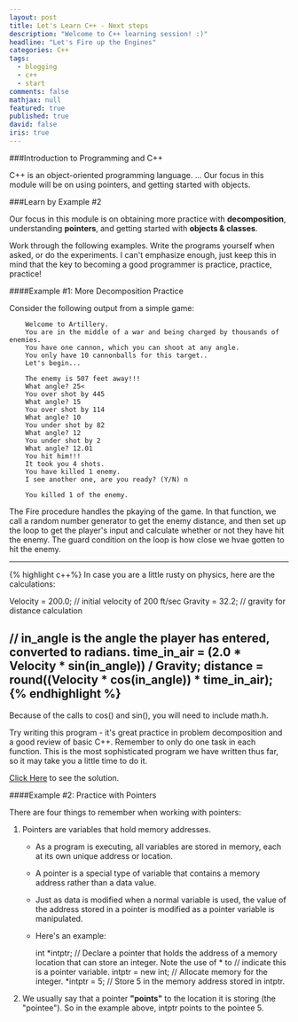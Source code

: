 ```yaml
---
layout: post
title: Let's Learn C++ - Next steps
description: "Welcome to C++ learning session! :)"
headline: "Let's Fire up the Engines"
categories: C++
tags: 
  - blogging
  - c++
  - start
comments: false
mathjax: null
featured: true
published: true
david: false
iris: true
---
```


###Introduction to Programming and C++

C++ is an object-oriented programming language. 
...
Our focus in this module will be on using pointers, and getting started with objects.

###Learn by Example #2

Our focus in this module is on obtaining more practice with **decomposition**, understanding **pointers**, and getting started with **objects & classes**. 

Work through the following examples. Write the programs yourself when asked, or do the experiments. I can't emphasize enough, just keep this in mind that the key to becoming a good programmer is practice, practice, practice!

####Example #1: More Decomposition Practice

Consider the following output from a simple game:

        Welcome to Artillery.
        You are in the middle of a war and being charged by thousands of enemies.
        You have one cannon, which you can shoot at any angle.
        You only have 10 cannonballs for this target..
        Let's begin...

        The enemy is 507 feet away!!!
        What angle? 25<
        You over shot by 445
        What angle? 15
        You over shot by 114
        What angle? 10
        You under shot by 82
        What angle? 12
        You under shot by 2
        What angle? 12.01
        You hit him!!!
        It took you 4 shots.
        You have killed 1 enemy.
        I see another one, are you ready? (Y/N) n

        You killed 1 of the enemy.
        
The Fire procedure handles the pkaying of the game. In that function, we call a random number generator to get the enemy distance, and then set up the loop to get the player's input and calculate whether or not they have hit the enemy. The guard condition on the loop is how close we hvae gotten to hit the enemy.

----------------------------------------------
{% highlight c++%}
In case you are a little rusty on physics, here are the calculations:

Velocity = 200.0; // initial velocity of 200 ft/sec
Gravity = 32.2; // gravity for distance calculation

// in_angle is the angle the player has entered, converted to radians.
time_in_air = (2.0 * Velocity * sin(in_angle)) / Gravity;
distance = round((Velocity * cos(in_angle)) * time_in_air);
{% endhighlight %}
----------------------------------------------

Because of the calls to cos() and sin(), you will need to include math.h.

Try writing this program - it's great practice in problem decomposition and a good review of basic C++. Remember to only do one task in each function. This is the most sophisticated program we have written thus far, so it may take you a little time to do it. 

[Click Here]() to see the solution.


####Example #2: Practice with Pointers

There are four things to remember when working with pointers:

1. Pointers are variables that hold memory addresses. 
    * As a program is executing, all variables are stored in memory, each at its own unique address or location. 
    * A pointer is a special type of variable that contains a memory address rather than a data value. 
    * Just as data is modified when a normal variable is used, the value of the address stored in a pointer is modified as a pointer variable is manipulated. 
    * Here's an example:
    
        int *intptr; // Declare a pointer that holds the address of a memory location that can store an integer. Note the use of * to                   // indicate this is a pointer variable.
        intptr = new int; // Allocate memory for the integer.
        *intptr = 5; // Store 5 in the memory address stored in intptr.
    
2. We usually say that a pointer **"points"** to the location it is storing (the "pointee"). So in the example above, intptr points to the pointee 5.

     

    

    


 

